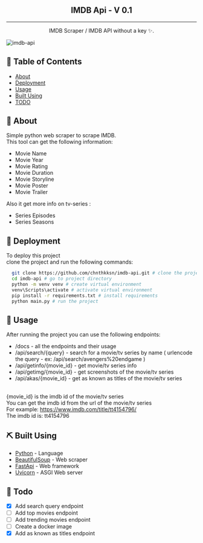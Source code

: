 <br>
<h2 align="center">IMDB Api - V 0.1</h2>

---

<p align="center"> IMDB Scraper / IMDB API without a key ✨.
    <br> 
</p>

![imdb-api](https://socialify.git.ci/chnthkksn/imdb-api/image?description=1&font=Jost&language=1&name=1&owner=1&pattern=Solid&theme=Auto)

## 📝 Table of Contents

- [About](#about)
- [Deployment](#deployment)
- [Usage](#usage)
- [Built Using](#built_using)
- [TODO](#todo)

## 🧐 About <a name = "about"></a>

Simple python web scraper to scrape IMDB. <br>
This tool can get the following information:

- Movie Name
- Movie Year
- Movie Rating
- Movie Duration
- Movie Storyline
- Movie Poster
- Movie Trailer

Also it get more info on tv-series :

- Series Episodes
- Series Seasons


## 🚀 Deployment <a name = "deployment"></a>

To deploy this project <br>
clone the project and run the following commands:

```bash
  git clone https://github.com/chnthkksn/imdb-api.git # clone the project
  cd imdb-api # go to project directory
  python -m venv venv # create virtual environment
  venv\Scripts\activate # activate virtual environment
  pip install -r requirements.txt # install requirements
  python main.py # run the project
```

## 🎈 Usage <a name="usage"></a>

After running the project you can use the following endpoints: <br>

- /docs - all the endpoints and their usage
- /api/search/{query} - search for a movie/tv series by name ( urlencode the query - ex: /api/search/avengers%20endgame )
- /api/getinfo/{movie_id} - get movie/tv series info
- /api/getimg/{movie_id} - get screenshots of the movie/tv series
- /api/akas/{movie_id} - get as known as titles of the movie/tv series

<br>{movie_id} is the imdb id of the movie/tv series <br>
You can get the imdb id from the url of the movie/tv series <br>
For example: https://www.imdb.com/title/tt4154796/ <br>
The imdb id is: tt4154796 <br>


## ⛏️ Built Using <a name = "built_using"></a>

- [Python](https://www.python.org/) - Language
- [BeautifulSoup](https://www.crummy.com/software/BeautifulSoup/bs4/doc/) - Web scraper
- [FastApi](https://fastapi.tiangolo.com/) - Web framework
- [Uvicorn](https://www.uvicorn.org/) - ASGI Web server

## 📝 Todo <a name = "todo"></a>

- [x] Add search query endpoint
- [ ] Add top movies endpoint
- [ ] Add trending movies endpoint
- [ ] Create a docker image
- [x] Add as known as titles endpoint
